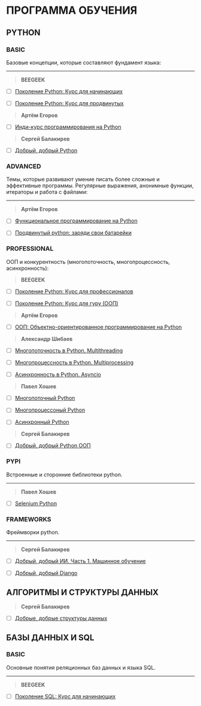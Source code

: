 # ПРОГРАММА ОБУЧЕНИЯ
## PYTHON
### BASIC
Базовые концепции, которые составляют фундамент языка:
___
> **BEEGEEK**
- [ ] [Поколение Python: Курс для начинающих](https://github.com/tskdvraz0r/education/tree/main/stepik/beegeek/python_generation/01_course_for_beginners)
- [ ] [Поколение Python: Курс для продвинутых](https://github.com/tskdvraz0r/education/tree/main/stepik/beegeek/python_generation/02_course_for_advanced)


> **Артём Егоров**
- [ ] [Инди-курс программирования на Python](https://github.com/tskdvraz0r/education/tree/main/stepik/artyom_egorov/01_course_indie_python_programming)


> **Сергей Балакирев**
- [ ] [Добрый, добрый Python](https://github.com/tskdvraz0r/education/tree/main/stepik/sergey_balakirev/good_good_python/01_course_python)


### ADVANCED
Темы, которые развивают умение писать более сложные и эффективные программы. Регулярные выражения, анонимные функции, итераторы и работа с файлами:
___
> **Артём Егоров**
- [ ] [Функциональное программирование на Python](https://github.com/tskdvraz0r/education/tree/main/stepik/artyom_egorov/02_course_functional_programming)
- [ ] [Продвинутый python: заряди свои батарейки](https://github.com/tskdvraz0r/education/tree/main/stepik/artyom_egorov/04_course_advanced_python)


### PROFESSIONAL
ООП и конкурентность (многопоточность, многопроцессность, асинхронность):
> **BEEGEEK**
- [ ] [Поколение Python: Курс для профессионалов](https://github.com/tskdvraz0r/education/tree/main/stepik/beegeek/python_generation/03_course_for_professionals)
- [ ] [Поколение Python: Курс для гуру (ООП)](https://github.com/tskdvraz0r/education/tree/main/stepik/beegeek/python_generation/04_course_for_guru)


> **Артём Егоров**
- [ ] [ООП: Объектно-ориентированное программирование на Python](https://github.com/tskdvraz0r/education/tree/main/stepik/artyom_egorov/03_course_python_oop)


> **Александр Шибаев**
- [ ] [Многопоточность в Python. Multithreading](https://github.com/tskdvraz0r/education/tree/main/stepik/alexander_shibaev/01_course_multithreading_python)
- [ ] [Многопроцессность в Python. Multiprocessing](https://github.com/tskdvraz0r/education/tree/main/stepik/alexander_shibaev/02_course_multiprocessing_python)
- [ ] [Асинхронность в Python. Asyncio](https://github.com/tskdvraz0r/education/tree/main/stepik/alexander_shibaev/03_course_async_python)


> **Павел Хошев**
- [ ] [Многопоточный Python](https://github.com/tskdvraz0r/education/tree/main/stepik/pavel_khoshev/01_course_multithreading_python)
- [ ] [Многопроцесcоный Python](https://github.com/tskdvraz0r/education/tree/main/stepik/pavel_khoshev/02_course_multiprocessing_python)
- [ ] [Асинхронный Python](https://github.com/tskdvraz0r/education/tree/main/stepik/pavel_khoshev/03_course_async_python)


> **Сергей Балакирев**
- [ ] [Добрый, добрый Python ООП](https://github.com/tskdvraz0r/education/tree/main/stepik/sergey_balakirev/good_good_python/02_course_python_oop)


### PYPI
Встроенные и сторонние библиотеки python.
___
> **Павел Хошев**
- [ ] [Selenium Python](https://github.com/tskdvraz0r/education/tree/main/stepik/pavel_khoshev/04_course_python_selenium)


### FRAMEWORKS
Фреймворки python.
___
> **Сергей Балакирев**
- [ ] [Добрый, добрый ИИ. Часть 1. Машинное обучение](https://github.com/tskdvraz0r/education/tree/main/stepik/sergey_balakirev/good_good_python/03_course_ai_part_1_ml)
- [ ] [Добрый, добрый Django](https://github.com/tskdvraz0r/education/tree/main/stepik/sergey_balakirev/good_good_python/04_course_django)


## АЛГОРИТМЫ И СТРУКТУРЫ ДАННЫХ
> **Сергей Балакирев**
- [ ] [Добрые, добрые структуры данных](https://github.com/tskdvraz0r/education/tree/main/stepik/sergey_balakirev/other/01_course_data_structures)


## БАЗЫ ДАННЫХ И SQL
### BASIC
Основные понятия реляционных баз данных и языка SQL.
___
> **BEEGEEK**
- [ ] [Поколение SQL: Курс для начинающих](https://github.com/tskdvraz0r/education/tree/main/stepik/beegeek/sql_generation/01_course_for_beginners)
